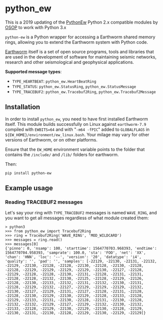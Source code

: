 python_ew
=========

This is a 2019 updating of the [PythonEw](https://github.com/osop/osop-python-ew) Python 2.x compatible modules by
[OSOP](http://www.osop.com.pa) to work with Python 3.x

`python-ew` is a Python wrapper for accessing a Earthworm shared memory rings, allowing you to extend the Earthworm
system with Python code.

[Earthworm](http://earthwormcentral.org) itself is a set of open source programs, tools and libraries that are used in
the development of software for maintaining seismic networks, research and other seismological and geophysical
applications.

**Supported message types**:

* `TYPE_HEARTBEAT`: `python_ew.HeartBeatRing`
* `TYPE_STATUS`: `python_ew.StatusRing`, `python_ew.StatusMessage`
* `TYPE_TRACEBUF2`: `python_ew.Tracebuf2Ring`, `python_ew.Tracebuf2Message`


## Installation

In order to install `python_ew`, you need to have first installed Earthworm itself.  This module builds successfully on
Linux against `earthworm-7.9` compiled with `EWBITS=64` and with "`-m64 -fPIC`" added to `GLOBALFLAGS` in
`${EW_HOME}/environment/ew_linux.bash`.  Your milage may vary for other versions of Earthworm, or on other platforms.

Ensure that the `EW_HOME` environment variable points to the folder that contains the ```/include/``` and ```/lib/```
folders for earthworm.

Then:

```
pip install python-ew
```

## Example usage

### Reading TRACEBUF2 messages

Let's say your ring with `TYPE_TRACEBUF2` messages is named `WAVE_RING`, and you want to get all messages regardless of
what module created them:

```
> python3
>>> from python_ew import Tracebuf2Ring
>>> ring = Tracebuf2Ring('WAVE_RING', 'MOD_WILDCARD')
>>> messages = ring.read()
>>> messages[0]
{'pinno': 0, 'nsamp': 100, 'starttime': 1564770703.968393, 'endtime': 1564770704.958393, 'samprate': 100.0, 'sta': 'FOO', 'net': 'XX', 'chan': 'HNN', 'loc': '--', 'version': '20', 'datatype': 'i4', 'quality': '', 'pad': '', 'samples': [-22129, -22130, -22131, -22132, -22129, -22130, -22128, -22128, -22130, -22128, -22130, -22128, -22128, -22129, -22129, -22129, -22129, -22130, -22127, -22128, -22129, -22128, -22128, -22130, -22131, -22128, -22131, -22131, -22128, -22128, -22132, -22130, -22125, -22128, -22129, -22126, -22128, -22130, -22133, -22132, -22131, -22132, -22130, -22131, -22128, -22129, -22132, -22127, -22129, -22129, -22129, -22132, -22130, -22127, -22129, -22131, -22127, -22128, -22131, -22128, -22128, -22130, -22129, -22130, -22129, -22128, -22133, -22128, -22129, -22133, -22131, -22130, -22128, -22131, -22130, -22128, -22132, -22132, -22129, -22127, -22129, -22132, -22130, -22132, -22133, -22128, -22129, -22130, -22129, -22130, -22128, -22129, -22130, -22131, -22130, -22128, -22129, -22130, -22129, -22129]}
````
